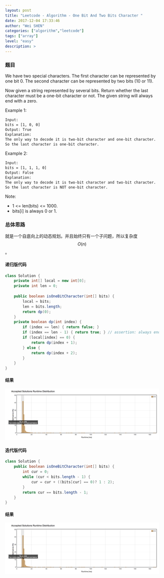 ```yaml
---
layout: post
title: "Leetcode - Algorithm - One Bit And Two Bits Character "
date: 2017-12-04 17:33:46
author: "Wei SHEN"
categories: ["algorithm","leetcode"]
tags: ["array"]
level: "easy"
description: >
---
```


### 题目
We have two special characters. The first character can be represented by one bit 0. The second character can be represented by two bits (10 or 11).

Now given a string represented by several bits. Return whether the last character must be a one-bit character or not. The given string will always end with a zero.

Example 1:
```
Input:
bits = [1, 0, 0]
Output: True
Explanation:
The only way to decode it is two-bit character and one-bit character. So the last character is one-bit character.
```

Example 2:
```
Input:
bits = [1, 1, 1, 0]
Output: False
Explanation:
The only way to decode it is two-bit character and two-bit character. So the last character is NOT one-bit character.
```

Note:
* 1 <= len(bits) <= 1000.
* bits[i] is always 0 or 1.

### 总体思路
就是一个自底向上的动态规划。并且始终只有一个子问题，所以复杂度 $$O(n)$$ 。

#### 递归版代码
```java
class Solution {
    private int[] local = new int[0];
    private int len = 0;

    public boolean isOneBitCharacter(int[] bits) {
        local = bits;
        len = bits.length;
        return dp(0);
    }
    private boolean dp(int index) {
        if (index == len) { return false; }
        if (index == len - 1) { return true; } // assertion: always end with 0
        if (local[index] == 0) {
            return dp(index + 1);
        } else {
            return dp(index + 2);
        }
    }
}
```

#### 结果
![one-bit-and-two-bits-character-1](/images/leetcode/one-bit-and-two-bits-character-1.png)


#### 迭代版代码
```java
class Solution {
    public boolean isOneBitCharacter(int[] bits) {
        int cur = 0;
        while (cur < bits.length - 1) {
            cur = cur + ((bits[cur] == 0)? 1 : 2);
        }
        return cur == bits.length - 1;
    }
}
```

#### 结果
![one-bit-and-two-bits-character-2](/images/leetcode/one-bit-and-two-bits-character-2.png)
